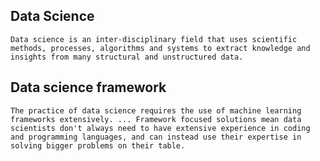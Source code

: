 ## Data Science

`Data science is an inter-disciplinary field that uses scientific methods, processes, algorithms and systems to extract knowledge and insights from many structural and unstructured data.`

## Data science framework

`The practice of data science requires the use of machine learning frameworks extensively. ... Framework focused solutions mean data scientists don't always need to have extensive experience in coding and programming languages, and can instead use their expertise in solving bigger problems on their table.`
